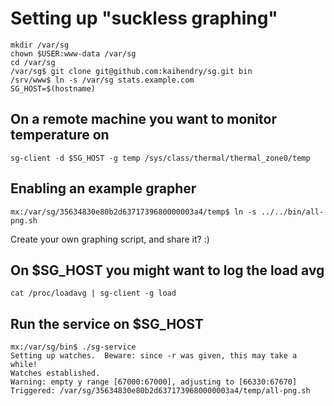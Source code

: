 # Setting up "suckless graphing"

	mkdir /var/sg
	chown $USER:www-data /var/sg
	cd /var/sg
	/var/sg$ git clone git@github.com:kaihendry/sg.git bin
	/srv/www$ ln -s /var/sg stats.example.com
	SG_HOST=$(hostname)

## On a remote machine you want to monitor temperature on

	sg-client -d $SG_HOST -g temp /sys/class/thermal/thermal_zone0/temp

## Enabling an example grapher

	mx:/var/sg/35634830e80b2d6371739680000003a4/temp$ ln -s ../../bin/all-png.sh

Create your own graphing script, and share it? :)

## On $SG_HOST you might want to log the load avg

	cat /proc/loadavg | sg-client -g load

## Run the service on $SG_HOST

	mx:/var/sg/bin$ ./sg-service
	Setting up watches.  Beware: since -r was given, this may take a while!
	Watches established.
	Warning: empty y range [67000:67000], adjusting to [66330:67670]
	Triggered: /var/sg/35634830e80b2d6371739680000003a4/temp/all-png.sh
